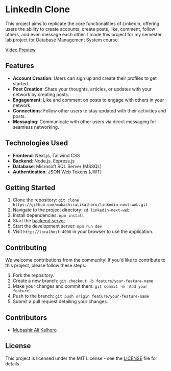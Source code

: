 # LinkedIn Clone

This project aims to replicate the core functionalities of LinkedIn, offering users the ability to create accounts, create posts, like, comment, follow others, and even message each other. I made this project for my semester lab project for Database Management System course.

[Video Preview](https://youtu.be/qx2MOKVWJ9w)

## Features

- **Account Creation**: Users can sign up and create their profiles to get started.
- **Post Creation**: Share your thoughts, articles, or updates with your network by creating posts.
- **Engagement**: Like and comment on posts to engage with others in your network.
- **Connections**: Follow other users to stay updated with their activities and posts.
- **Messaging**: Communicate with other users via direct messaging for seamless networking.

## Technologies Used

- **Frontend**: Next.js, Tailwind CSS
- **Backend**: Node.js, Express.js
- **Database**: Microsoft SQL Server (MSSQL)
- **Authentication**: JSON Web Tokens (JWT)

## Getting Started

1. Clone the repository: `git clone https://github.com/mubashiralikalhoro/linkedin-next-web.git`
2. Navigate to the project directory: `cd linkedin-next-web`
3. Install dependencies: `npm install`
4. Start the [backend server](https://github.com/mubashiralikalhoro/linkedin-clone-backend)
5. Start the development server: `npm run dev`
6. Visit `http://localhost:4000` in your browser to use the application.

## Contributing

We welcome contributions from the community! If you'd like to contribute to this project, please follow these steps:

1. Fork the repository.
2. Create a new branch: `git checkout -b feature/your-feature-name`
3. Make your changes and commit them: `git commit -m 'Add your feature'`
4. Push to the branch: `git push origin feature/your-feature-name`
5. Submit a pull request detailing your changes.

## Contributors

- [Mubashir Ali Kalhoro](https://github.com/mubashiralikalhoro)

## License

This project is licensed under the MIT License - see the [LICENSE](LICENSE) file for details.
